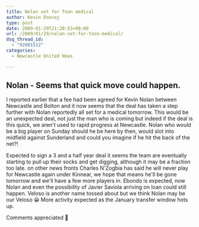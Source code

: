 ```yaml
---
title: Nolan set for Toon medical
author: Kevin Doocey
type: post
date: 2009-01-29T21:20:53+00:00
url: /2009/01/29/nolan-set-for-toon-medical/
dsq_thread_id:
  - "92801512"
categories:
  - Newcastle United News

---
```

## Nolan - Seems that quick move could happen.

I reported earlier that a fee had been agreed for Kevin Nolan between Newcastle and Bolton and it now seems that the deal has taken a step further with Nolan reportedly all set for a medical tomorrow. This would be an unexpected deal, not just the man who is coming but indeed if the deal is this quick, we aren't used to rapid progress at Newcastle. Nolan who would be a big player on Sunday should he be here by then, would slot into midfield against Sunderland and could you imagine if he hit the back of the net?!

Expected to sign a 3 and a half year deal it seems the team are eventually starting to pull up their socks and get digging, although it may be a fraction too late. on other news fronts Charles N'Zogbia has said he will never play for Newcastle again under Kinnear, we hope that means he'll be gone tomorrow and we'll have a few more players in. Ebondo is expected, now Nolan and even the possibility of Javier Saviola arriving on loan could still happen. Veloso is another name tossed about but we think Nolan may be our Veloso 😀 More activity expected as the January transfer window hots up.

Comments appreciated 🙂
